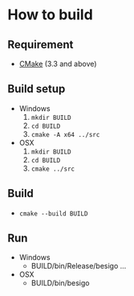 # How to build

## Requirement
 - [CMake](http://www.cmake.org/) (3.3 and above)

## Build setup
 * Windows
    1. `mkdir BUILD`
    2. `cd BUILD`
    3. `cmake -A x64 ../src`
 * OSX
    1. `mkdir BUILD`
    2. `cd BUILD`
    3. `cmake ../src`

## Build
 * `cmake --build BUILD`

## Run
 * Windows
    * BUILD/bin/Release/besigo ...
 * OSX
    * BUILD/bin/besigo

